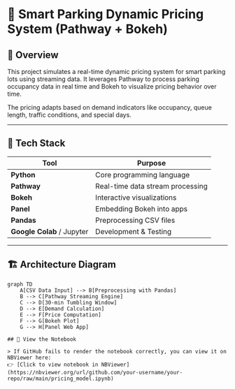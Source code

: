 # 🚗 Smart Parking Dynamic Pricing System (Pathway + Bokeh)

## 📌 Overview

This project simulates a real-time dynamic pricing system for smart parking lots using streaming data. It leverages Pathway to process parking occupancy data in real time and Bokeh to visualize pricing behavior over time. 

The pricing adapts based on demand indicators like occupancy, queue length, traffic conditions, and special days.

---

## 🧰 Tech Stack

| Tool        | Purpose                        |
|-------------|--------------------------------|
| **Python**  | Core programming language      |
| **Pathway** | Real-time data stream processing |
| **Bokeh**   | Interactive visualizations     |
| **Panel**   | Embedding Bokeh into apps      |
| **Pandas**  | Preprocessing CSV files        |
| **Google Colab** / Jupyter | Development & Testing |

---

## 🏗️ Architecture Diagram

```mermaid
graph TD
    A[CSV Data Input] --> B[Preprocessing with Pandas]
    B --> C[Pathway Streaming Engine]
    C --> D[30-min Tumbling Window]
    D --> E[Demand Calculation]
    E --> F[Price Computation]
    F --> G[Bokeh Plot]
    G --> H[Panel Web App]

## 📘 View the Notebook

> If GitHub fails to render the notebook correctly, you can view it on NBViewer here:  
👉 [Click to view notebook in NBViewer](https://nbviewer.org/url/github.com/your-username/your-repo/raw/main/pricing_model.ipynb)

